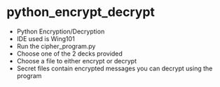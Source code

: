 # python_encrypt_decrypt
- Python Encryption/Decryption
- IDE used is Wing101
- Run the cipher_program.py 
- Choose one of the 2 decks provided
- Choose a file to either encrypt or decrypt
- Secret files contain encrypted messages you can decrypt using the program
